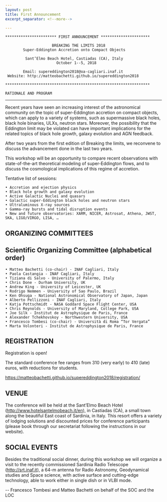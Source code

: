 ```yaml
---
layout: post
title: First Announcement
excerpt_separator: <!--more-->

---
```



    *********************** FIRST ANNOUNCEMENT **********************

                         BREAKING THE LIMITS 2018
            Super-Eddington Accretion onto Compact Objects

             Sant’Elmo Beach Hotel, Castiadas (CA), Italy
                           October 1--5, 2018
                      
            Email: supereddington2018@oa-cagliari.inaf.it
     Website: http://matteobachetti.github.io/supereddington2018

    *****************************************************************   

<!--more-->

    RATIONALE AND PROGRAM
---------------------

Recent years have seen an increasing interest of the astronomical community on the topic of super-Eddington accretion on compact objects, which can apply to a variety of systems, such as supermassive black holes, black hole binaries, ULXs, neutron stars. Moreover, the possibility that the Eddington limit may be violated can have important implications for the related topics of black hole growth, galaxy evolution and AGN feedback.

After two years from the first edition of Breaking the limits, we reconvene to discuss the advancement done in the last two years.

This workshop will be an opportunity to compare recent observations with state-of-the-art theoretical modeling of super-Eddington flows, and to discuss the cosmological implications of this regime of accretion.

Tentative list of sessions:

    • Accretion and ejection physics
    • Black hole growth and galaxy evolution
    • Active Galactic Nuclei and quasars
    • Galactic super-Eddington black holes and neutron stars
    • Ultraluminous X-ray sources
    • Gamma-ray bursts and tidal disruption events
    • New and future observatories: XARM, NICER, Astrosat, Athena, JWST, SKA, LIGO/VIRGO, LISA, …


ORGANIZING COMMITTEES
---------------------

## Scientific Organizing Committee (alphabetical order)

    • Matteo Bachetti (co-chair) - INAF Cagliari, Italy
    • Paola Castangia - INAF Cagliari, Italy
    • Tiziana di Salvo - University of Palermo, Italy
    • Chris Done - Durham University, UK
    • Andrew King - University of Leicester, UK
    • Rodrigo Nemmen - University of Sao Paulo, Brazil
    • Ken Ohsuga - National Astronomical Observatory of Japan, Japan
    • Alberto Pellizzoni - INAF Cagliari, Italy
    • Katja Pottschmidt - NASA Goddard Space Flight Center, USA
    • Chris Reynolds - University of Maryland, College Park, USA
    • Joe Silk - Institut de Astrophysique de Paris, France
    • Alexander Tchekhovskoy - Northwestern University, USA
    • Francesco Tombesi (co-chair) - Università di Roma “Tor Vergata”
    • Marta Volonteri - Institut de Astrophysique de Paris, France


REGISTRATION
------------

Registration is open!

The standard conference fee ranges from 310 (very early) to 410 (late) euros, with reductions for students. 

https://matteobachetti.github.io/supereddington2018/registration/

VENUE
-----

The conference will be held at the Sant’Elmo Beach Hotel (http://www.hotelsantelmobeach.it/en), in Castiadas (CA), a small town along the beautiful East coast of Sardinia, in Italy. This resort offers a variety of lodging solutions and discounted prices for conference participants (please book through our secretariat following the instructions in our website).

SOCIAL EVENTS
-------------

Besides the traditional social dinner, during this workshop we will organize a visit to the recently commissioned Sardinia Radio Telescope (http://srt.inaf.it), a 64-m antenna for Radio Astronomy, Geodynamical studies and Space science, with active surface and cutting-edge technology, able to work either in single dish or in VLBI mode.

-- Francesco Tombesi and Matteo Bachetti
  on behalf of the SOC and the LOC
